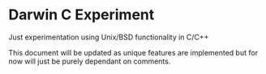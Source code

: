 # Darwin C Experiment

Just experimentation using Unix/BSD functionality in C/C++

This document will be updated as unique features are implemented but for now will just be purely dependant on comments. 
